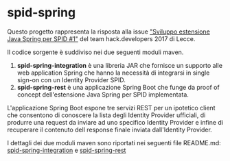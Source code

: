 # spid-spring

Questo progetto rappresenta la risposta alla issue ["Sviluppo estensione Java Spring per SPID #1"](https://github.com/italia/spid-spring/issues/1) del team hack.developers 2017 di Lecce.

Il codice sorgente è suddiviso nei due seguenti moduli maven.
1. **spid-spring-integration** è una libreria JAR che fornisce un supporto alle web application Spring che hanno la necessità di integrarsi in single sign-on con un Identity Provider SPID.
2. **spid-spring-rest** è una applicazione Spring Boot che funge da proof of concept dell'estensione Java Spring per SPID implementata.

L'applicazione Spring Boot espone tre servizi REST per un ipotetico client che consentono di conoscere la lista degli Identity Provider ufficiali, di produrre una request da inviare ad uno specifico Identity Provider e infine di recuperare il contenuto dell response finale inviata dall'Identity Provider.

I dettagli dei due moduli maven sono riportati nei seguenti file README.md: [spid-spring-integration]() e [spid-spring-rest]()

